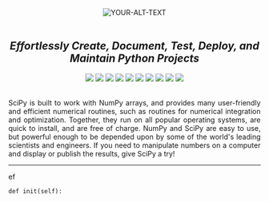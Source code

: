 <div align="center">
<picture>
 <source media="(prefers-color-scheme: dark)" srcset="docs/source/_static/img/logo/logo_dark.svg">
 <source media="(prefers-color-scheme: light)" srcset="docs/source/_static/img/logo/logo_light.svg">
 <img alt="YOUR-ALT-TEXT" src="docs/source/_static/img/logo/logo_dark.svg">
</picture>
<br><br>
<h2><i>Effortlessly Create, Document, Test, Deploy, and Maintain Python Projects</i></h2>

<img src="https://img.shields.io/static/v1?message=HOME&color=rgba(0,105,0,1)&style=for-the-badge&label=%20">
<img src="https://img.shields.io/static/v1?message=INTRO&color=rgba(0,105,0,0.9)&style=for-the-badge&label=%20">
<img src="https://img.shields.io/static/v1?message=INSTALL&color=rgba(0,105,0,0.8)&style=for-the-badge&label=%20">
<img src="https://img.shields.io/static/v1?message=MANUAL&color=rgba(0,105,0,0.7)&style=for-the-badge&label=%20">
<img src="https://img.shields.io/static/v1?message=API&color=rgba(0,105,0,0.6)&style=for-the-badge&label=%20">
<img src="https://img.shields.io/static/v1?message=NEWS&color=rgba(0,105,0,0.5)&style=for-the-badge&label=%20">
<img src="https://img.shields.io/static/v1?message=Q%26A&color=rgba(0,105,0,0.4)&style=for-the-badge&label=%20">
<img src="https://img.shields.io/static/v1?message=CONTRIBUTE&color=rgba(0,105,0,0.3)&style=for-the-badge&label=%20">
<img src="https://img.shields.io/static/v1?message=CITE&color=rgba(0,105,0,0.3)&style=for-the-badge&label=%20">
<img src="https://img.shields.io/static/v1?message=ABOUT&color=rgba(0,105,0,0.3)&style=for-the-badge&label=%20">
</div>
<br>
<p align="justify">
SciPy is built to work with NumPy arrays, and provides many user-friendly and efficient numerical routines, such as routines for numerical integration and optimization. Together, they run on all popular operating systems, are quick to install, and are free of charge. NumPy and SciPy are easy to use, but powerful enough to be depended upon by some of the world's leading scientists and engineers. If you need to manipulate numbers on a computer and display or publish the results, give SciPy a try!
</p>
 
---

ef

```python3
def init(self):
```
